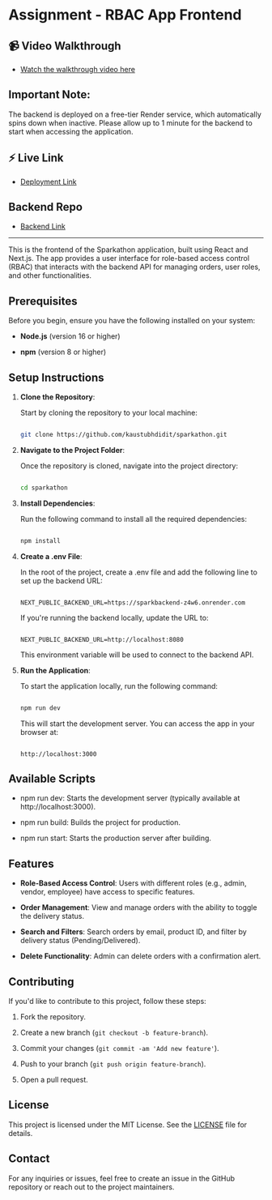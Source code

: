 # Assignment - RBAC App Frontend

## 📹 Video Walkthrough  
- [Watch the walkthrough video here](https://youtu.be/tM-yvjeXqWQ)

## Important Note:
The backend is deployed on a free-tier Render service, which automatically spins down when inactive. Please allow up to 1 minute for the backend to start when accessing the application.

## ⚡️ Live Link  
- [Deployment Link](https://sparkathon.vercel.app)

## Backend Repo
- [Backend Link](https://github.com/kaustubhdidit/SparkBackend)

---

This is the frontend of the Sparkathon application, built using React and Next.js. The app provides a user interface for role-based access control (RBAC) that interacts with the backend API for managing orders, user roles, and other functionalities.

## Prerequisites

Before you begin, ensure you have the following installed on your system:

- **Node.js** (version 16 or higher)

- **npm** (version 8 or higher)

## Setup Instructions

1. **Clone the Repository**:

   Start by cloning the repository to your local machine:

   ```bash

   git clone https://github.com/kaustubhdidit/sparkathon.git

   ```

2. **Navigate to the Project Folder**:

   Once the repository is cloned, navigate into the project directory:

   ```bash

   cd sparkathon

   ```

3. **Install Dependencies**:

   Run the following command to install all the required dependencies:

   ```bash

   npm install

   ```

4. **Create a .env File**:

   In the root of the project, create a .env file and add the following line to set up the backend URL:

   ```env

   NEXT_PUBLIC_BACKEND_URL=https://sparkbackend-z4w6.onrender.com

   ```

   If you're running the backend locally, update the URL to:

   ```env

   NEXT_PUBLIC_BACKEND_URL=http://localhost:8080

   ```

   This environment variable will be used to connect to the backend API.

5. **Run the Application**:

   To start the application locally, run the following command:

   ```bash

   npm run dev

   ```

   This will start the development server. You can access the app in your browser at:

   ```

   http://localhost:3000

   ```

## Available Scripts

- npm run dev: Starts the development server (typically available at http://localhost:3000).

- npm run build: Builds the project for production.

- npm run start: Starts the production server after building.

## Features

- **Role-Based Access Control**: Users with different roles (e.g., admin, vendor, employee) have access to specific features.

- **Order Management**: View and manage orders with the ability to toggle the delivery status.

- **Search and Filters**: Search orders by email, product ID, and filter by delivery status (Pending/Delivered).

- **Delete Functionality**: Admin can delete orders with a confirmation alert.

## Contributing

If you'd like to contribute to this project, follow these steps:

1. Fork the repository.

2. Create a new branch (`git checkout -b feature-branch`).

3. Commit your changes (`git commit -am 'Add new feature'`).

4. Push to your branch (`git push origin feature-branch`).

5. Open a pull request.

## License

This project is licensed under the MIT License. See the [LICENSE](LICENSE) file for details.

## Contact

For any inquiries or issues, feel free to create an issue in the GitHub repository or reach out to the project maintainers.

```
